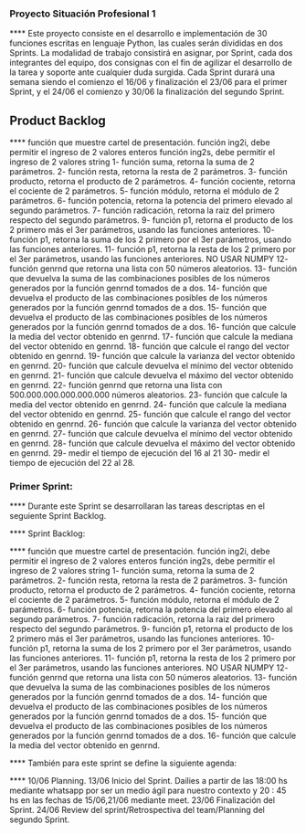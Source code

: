 ### Proyecto Situación Profesional 1

**** Este proyecto consiste en el desarrollo e implementación de 30 funciones escritas en lenguaje Python, las cuales serán divididas en dos Sprints.
La modalidad de trabajo consistirá en asignar, por Sprint, cada dos integrantes del equipo, dos consignas con el fin de agilizar el desarrollo de la tarea y soporte ante cualquier duda surgida. Cada Sprint durará una semana siendo el comienzo el 16/06 y finalización el 23/06 para el primer Sprint, y el 24/06 el comienzo y 30/06 la finalización del segundo Sprint.

## Product Backlog

**** función que muestre cartel de presentación.
función ing2i, debe permitir el ingreso de 2 valores enteros
función ing2s, debe permitir el ingreso de 2 valores string
1- función suma, retorna la suma de 2 parámetros.
2- función resta, retorna la resta de 2 parámetros.
3- función producto, retorna el producto de 2 parámetros.
4- función cociente, retorna el cociente de 2 parámetros.
5- función módulo, retorna el módulo de 2 parámetros.
6- función potencia, retorna la potencia del primero elevado al segundo parámetros.
7- función radicación, retorna la raiz del primero respecto del segundo parámetros.
9- función p1, retorna el producto de los 2 primero más el 3er parámetros, usando las
funciones anteriores.
10- función p1, retorna la suma de los 2 primero por el 3er parámetros, usando las
funciones anteriores.
11- función p1, retorna la resta de los 2 primero por el 3er parámetros, usando las funciones
anteriores.
NO USAR NUMPY
12- función genrnd que retorna una lista con 50 números aleatorios.
13- función que devuelva la suma de las combinaciones posibles de los números generados
por la función genrnd tomados de a dos.
14- función que devuelva el producto de las combinaciones posibles de los números
generados por la función genrnd tomados de a dos.
15- función que devuelva el producto de las combinaciones posibles de los números
generados por la función genrnd tomados de a dos.
16- función que calcule la media del vector obtenido en genrnd.
17- función que calcule la mediana del vector obtenido en genrnd.
18- función que calcule el rango del vector obtenido en genrnd.
19- función que calcule la varianza del vector obtenido en genrnd.
20- función que calcule devuelva el mínimo del vector obtenido en genrnd.
21- función que calcule devuelva el máximo del vector obtenido en genrnd.
22- función genrnd que retorna una lista con 500.000.000.000.000.000 números aleatorios.
23- función que calcule la media del vector obtenido en genrnd.
24- función que calcule la mediana del vector obtenido en genrnd.
25- función que calcule el rango del vector obtenido en genrnd.
26- función que calcule la varianza del vector obtenido en genrnd.
27- función que calcule devuelva el mínimo del vector obtenido en genrnd.
28- función que calcule devuelva el máximo del vector obtenido en genrnd.
29- medir el tiempo de ejecución del 16 al 21
30- medir el tiempo de ejecución del 22 al 28.

### Primer Sprint:

**** Durante este Sprint se desarrollaran las tareas descriptas en el seguiente Sprint Backlog.

**** Sprint Backlog:

**** función que muestre cartel de presentación.
función ing2i, debe permitir el ingreso de 2 valores enteros
función ing2s, debe permitir el ingreso de 2 valores string
1- función suma, retorna la suma de 2 parámetros.
2- función resta, retorna la resta de 2 parámetros.
3- función producto, retorna el producto de 2 parámetros.
4- función cociente, retorna el cociente de 2 parámetros.
5- función módulo, retorna el módulo de 2 parámetros.
6- función potencia, retorna la potencia del primero elevado al segundo parámetros.
7- función radicación, retorna la raiz del primero respecto del segundo parámetros.
9- función p1, retorna el producto de los 2 primero más el 3er parámetros, usando las
funciones anteriores.
10- función p1, retorna la suma de los 2 primero por el 3er parámetros, usando las
funciones anteriores.
11- función p1, retorna la resta de los 2 primero por el 3er parámetros, usando las funciones
anteriores.
NO USAR NUMPY
12- función genrnd que retorna una lista con 50 números aleatorios.
13- función que devuelva la suma de las combinaciones posibles de los números generados
por la función genrnd tomados de a dos.
14- función que devuelva el producto de las combinaciones posibles de los números
generados por la función genrnd tomados de a dos.
15- función que devuelva el producto de las combinaciones posibles de los números
generados por la función genrnd tomados de a dos.
16- función que calcule la media del vector obtenido en genrnd.

**** También para este sprint se define la siguiente agenda:

**** 10/06 Planning.
13/06 Inicio del Sprint.
Dailies a partir de las 18:00 hs mediante whatsapp por ser un medio ágil para nuestro contexto y 20 : 45 hs en las fechas de 15/06,21/06 mediante meet.
23/06 Finalización del Sprint.
24/06 Review del sprint/Retrospectiva del team/Planning del segundo Sprint.

